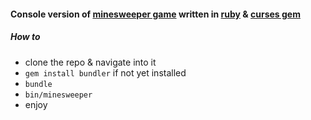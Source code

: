 #### Console version of [minesweeper game](https://en.wikipedia.org/wiki/Microsoft_Minesweeper) written in [ruby](https://www.ruby-lang.org/en/) & [curses gem](https://github.com/ruby/curses)

##### How to

- clone the repo & navigate into it
- `gem install bundler` if not yet installed
- `bundle`
- `bin/minesweeper`
- enjoy